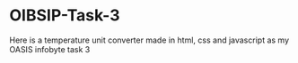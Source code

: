 # OIBSIP-Task-3
Here is a temperature unit converter made in html, css and javascript as my OASIS infobyte task 3
